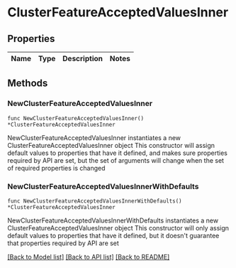 # ClusterFeatureAcceptedValuesInner

## Properties

Name | Type | Description | Notes
------------ | ------------- | ------------- | -------------

## Methods

### NewClusterFeatureAcceptedValuesInner

`func NewClusterFeatureAcceptedValuesInner() *ClusterFeatureAcceptedValuesInner`

NewClusterFeatureAcceptedValuesInner instantiates a new ClusterFeatureAcceptedValuesInner object
This constructor will assign default values to properties that have it defined,
and makes sure properties required by API are set, but the set of arguments
will change when the set of required properties is changed

### NewClusterFeatureAcceptedValuesInnerWithDefaults

`func NewClusterFeatureAcceptedValuesInnerWithDefaults() *ClusterFeatureAcceptedValuesInner`

NewClusterFeatureAcceptedValuesInnerWithDefaults instantiates a new ClusterFeatureAcceptedValuesInner object
This constructor will only assign default values to properties that have it defined,
but it doesn't guarantee that properties required by API are set


[[Back to Model list]](../README.md#documentation-for-models) [[Back to API list]](../README.md#documentation-for-api-endpoints) [[Back to README]](../README.md)


